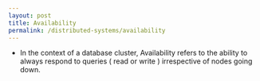 ```yaml
---
layout: post
title: Availability
permalink: /distributed-systems/availability
---
```


- In the context of a database cluster, Availability refers to the ability to always respond to queries ( read or write ) irrespective of nodes going down.
